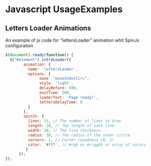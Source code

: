 # Javascript UsageExamples

## Letters Loader Animations
An example of js code for "lettersLoader" animation whit SpinJs configuration

```javascript
$(document).ready(function() { 
  $("#element").introLoader({ 
        animation: { 
          name: 'lettersLoader', 
          options: { 
               ease: "easeInOutCirc", 
               style: 'light', 
               delayBefore: 500, 
               exitTime: 300, 
               loaderText: 'Page ready!', 
               lettersDelayTime: 0 
          } 
        }, 
        spinJs: { 
          lines: 13, // The number of lines to draw 
          length: 20, // The length of each line 
          width: 10, // The line thickness 
          radius: 30, // The radius of the inner circle 
          corners: 1, // Corner roundness (0..1) 
          color: '#fff', // #rgb or #rrggbb or array of colors 
         } 
      }); 
}); 
```